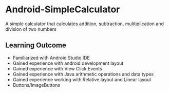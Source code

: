 # Android-SimpleCalculator
A simple calculator that calculates addition, subtraction, mulitiplication and division of two numbers

## Learning Outcome
- Familiarized with Android Studio IDE
- Gained experience with android development layout
- Gained experience with View Click Events
- Gained experience with Java arithmetic operations and data types
- Gained experience working with Relative layout and Linear layout
- Buttons/ImageButtons
